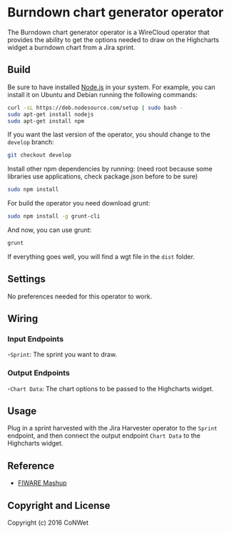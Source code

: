 Burndown chart generator operator
======================

The Burndown chart generator operator is a WireCloud operator that provides the ability to get the options needed to draw on the Highcharts widget a burndown chart from a Jira sprint. 

Build
-----

Be sure to have installed [Node.js](http://node.js) in your system. For example, you can install it on Ubuntu and Debian running the following commands:

```bash
curl -sL https://deb.nodesource.com/setup | sudo bash -
sudo apt-get install nodejs
sudo apt-get install npm
```

If you want the last version of the operator, you should change to the `develop` branch:

```bash
git checkout develop
```

Install other npm dependencies by running: (need root because some libraries use applications, check package.json before to be sure)

```bash
sudo npm install
```

For build the operator you need download grunt:

```bash
sudo npm install -g grunt-cli
```

And now, you can use grunt:

```bash
grunt
```

If everything goes well, you will find a wgt file in the `dist` folder.

## Settings

No preferences needed for this operator to work.

## Wiring

### Input Endpoints

-`Sprint`: The sprint you want to draw. 

### Output Endpoints

-`Chart Data`: The chart options to be passed to the Highcharts widget.

## Usage

Plug in a sprint harvested with the Jira Harvester operator to the `Sprint` endpoint, and then connect the output endpoint `Chart Data` to the Highcharts widget.

## Reference

- [FIWARE Mashup](https://mashup.lab.fiware.org/)

## Copyright and License

Copyright (c) 2016 CoNWet
